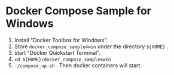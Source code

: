 Docker Compose Sample for Windows
=================================================

1. Install "Docker Toolbox for Windows".
2. Store `docker_compose_sample4win`  under the directory `${HOME}` .
3. start "Docker Quickstart Terminal".
4. `cd ${HOME}/docker_compose_sample4win`
5. `./compose_up.sh` . Then docker containers will start.
